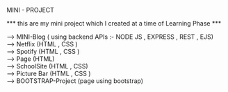 MINI - PROJECT 

*** this are my mini project which I created at a time of Learning Phase  ***

--> MINI-Blog ( using backend APIs :- NODE JS , EXPRESS , REST , EJS)                 
--> Netflix (HTML , CSS )                                                       
--> Spotify (HTML , CSS )                                                       
--> Page  (HTML)                                                             
--> SchoolSite (HTML , CSS)                                          
--> Picture Bar (HTML , CSS )                                        
--> BOOTSTRAP-Project (page using bootstrap)                                      
